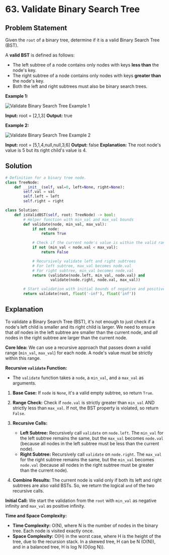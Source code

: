 
# 63. Validate Binary Search Tree

## Problem Statement

Given the `root` of a binary tree, determine if it is a valid Binary Search Tree (BST).

A **valid BST** is defined as follows:

- The left subtree of a node contains only nodes with keys **less than** the node's key.
- The right subtree of a node contains only nodes with keys **greater than** the node's key.
- Both the left and right subtrees must also be binary search trees.

**Example 1:**

![Validate Binary Search Tree Example 1](https://assets.leetcode.com/uploads/2020/12/09/tree1.jpg)

**Input:** root = [2,1,3]
**Output:** true

**Example 2:**

![Validate Binary Search Tree Example 2](https://assets.leetcode.com/uploads/2020/12/09/tree2.jpg)

**Input:** root = [5,1,4,null,null,3,6]
**Output:** false
**Explanation:** The root node's value is 5 but its right child's value is 4.

## Solution

```python
# Definition for a binary tree node.
class TreeNode:
    def __init__(self, val=0, left=None, right=None):
        self.val = val
        self.left = left
        self.right = right

class Solution:
    def isValidBST(self, root: TreeNode) -> bool:
        # Helper function with min_val and max_val bounds
        def validate(node, min_val, max_val):
            if not node:
                return True

            # Check if the current node's value is within the valid range
            if not (min_val < node.val < max_val):
                return False

            # Recursively validate left and right subtrees
            # For left subtree, max_val becomes node.val
            # For right subtree, min_val becomes node.val
            return (validate(node.left, min_val, node.val) and
                    validate(node.right, node.val, max_val))

        # Start validation with initial bounds of negative and positive infinity
        return validate(root, float('-inf'), float('inf'))
```

## Explanation

To validate a Binary Search Tree (BST), it's not enough to just check if a node's left child is smaller and its right child is larger. We need to ensure that *all* nodes in the left subtree are smaller than the current node, and *all* nodes in the right subtree are larger than the current node.

**Core Idea:** We can use a recursive approach that passes down a valid range (`min_val`, `max_val`) for each node. A node's value must be strictly within this range.

**Recursive `validate` Function:**

-   The `validate` function takes a `node`, a `min_val`, and a `max_val` as arguments.

1.  **Base Case:** If `node` is `None`, it's a valid empty subtree, so return `True`.

2.  **Range Check:** Check if `node.val` is strictly greater than `min_val` AND strictly less than `max_val`. If not, the BST property is violated, so return `False`.

3.  **Recursive Calls:**
    -   **Left Subtree:** Recursively call `validate` on `node.left`. The `min_val` for the left subtree remains the same, but the `max_val` becomes `node.val` (because all nodes in the left subtree must be less than the current node).
    -   **Right Subtree:** Recursively call `validate` on `node.right`. The `max_val` for the right subtree remains the same, but the `min_val` becomes `node.val` (because all nodes in the right subtree must be greater than the current node).

4.  **Combine Results:** The current node is valid only if both its left and right subtrees are also valid BSTs. So, we return the logical `and` of the two recursive calls.

**Initial Call:** We start the validation from the `root` with `min_val` as negative infinity and `max_val` as positive infinity.

**Time and Space Complexity:**

-   **Time Complexity:** O(N), where N is the number of nodes in the binary tree. Each node is visited exactly once.
-   **Space Complexity:** O(H) in the worst case, where H is the height of the tree, due to the recursion stack. In a skewed tree, H can be N (O(N)), and in a balanced tree, H is log N (O(log N)).
